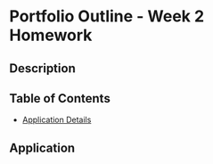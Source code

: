 # Portfolio Outline - Week 2 Homework

## Description


## Table of Contents

- [Application Details](#application)

## Application


